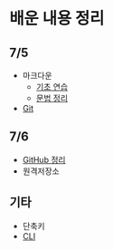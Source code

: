 # 배운 내용 정리
## 7/5
- 마크다운
  - [기초 연습](마크다운_python.md)
  - [문법 정리](마크다운_문법.md)
- [Git](Git.md) 

## 7/6
- [GitHub 정리](GitHub.md)
- 원격저장소

## 기타
- 단축키
- [CLI](CLI.md)
